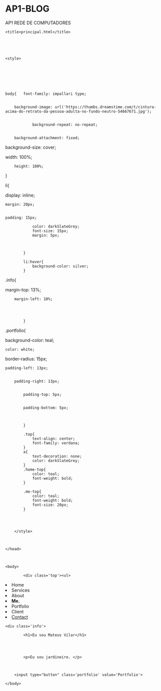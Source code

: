 # AP1-BLOG
AP1 REDE DE COMPUTADORES
<!DOCTYPE html>


<html>


  
  <head>

        
	
<meta charset="utf-8">


     
   	<title>principal.html</title>


	  

  
    <style>


 
    


           
	body{	font-family: impallari type;

		
		background-image: url('https://thumbs.dreamstime.com/t/cintura-acima-do-retrato-da-pessoa-adulta-no-fundo-neutro-54667671.jpg');


				background-repeat: no-repeat;

  		
		background-attachment: fixed;

  				
background-size: cover;

				
width: 100%;

		
		height: 100%;
		
	   

}



			



li{

				
display: inline;

			
	margin: 20px;

			
	padding: 15px;

				color: darkSlateGrey;
				font-size: 15px;
				margin: 5px;							

			
	
			}

			li:hover{
				background-color: silver;
			}
			
.info{

	
			
 margin-top: 13%;

		
		margin-left: 10%;




			}


	
		

.portfolio{

				
background-color: teal;

			
	color: white;

				
border-radius: 15px;

			
	padding-left: 13px;

		
		padding-right: 13px;

	
			padding-top: 5px;

	
			padding-bottom: 5px;



			}

			.top{
				text-align: center;
				font-family: verdana;
			}
			a{
				text-decoration: none;
				color: darkSlateGrey;
			}
			.home-top{
				color: teal;
				font-weight: bold;
			}

			.me-top{
				color: teal;
				font-weight: bold;
				font-size: 20px; 
			}
   


   
 		</style>


    
	</head>


    
	<body>

	



	
<div>

			<div class='top'><ul>
<li class='home-top'>Home</li>
<li>Services</li>

<li><a href="about.html" style="text-decoration:none">About</a></li>

<li class='me-top'><strong>Me.</strong></li>

<li>Portfolio </a></li>

<li>Client</li>

<li><a href="formulario.html">Contact</a></li>
</ul></div

>
   	
	<div class='info'>

			<h1>Eu sou Mateus Vilar</h1>


      
  
    		<p>Eu sou jardineiro. </p>


	
		<input type="button" class='portfolio' value='Portfolio'>
</input>
		
</div>

    
    </body>


</html>
